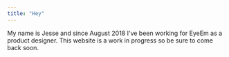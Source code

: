 ```yaml
---
title: "Hey"
---
```


My name is Jesse and since August 2018 I've been working for EyeEm as a product designer. This website is a work in progress so be sure to come back soon.
